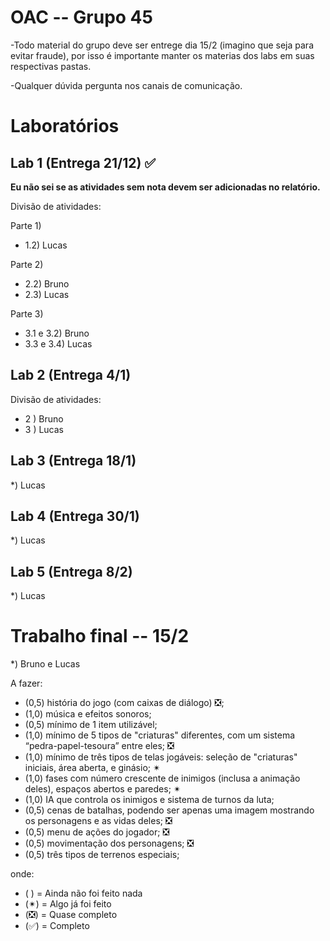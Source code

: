 # OAC -- Grupo 45

-Todo material do grupo deve ser entrege dia 15/2 (imagino que seja para evitar fraude), 
por isso é importante manter os materias dos labs em suas respectivas pastas.  

-Qualquer dúvida pergunta nos canais de comunicação.

# Laboratórios
Lab 1 (Entrega 21/12) ✅
-

**Eu não sei se as atividades sem nota devem ser adicionadas no relatório.**  

Divisão de atividades:

Parte 1)  
* 1.2) Lucas

Parte 2)
* 2.2) Bruno
* 2.3) Lucas


Parte 3)
* 3.1 e 3.2) Bruno 
* 3.3 e 3.4) Lucas

Lab 2 (Entrega 4/1)
-

Divisão de atividades:

* 2 ) Bruno
* 3 ) Lucas

Lab 3 (Entrega 18/1)
-

*) Lucas

Lab 4 (Entrega 30/1)
-

*) Lucas

Lab 5 (Entrega 8/2)
-

*) Lucas

# Trabalho final -- 15/2

*) Bruno e Lucas

A fazer:
* (0,5) história do jogo (com caixas de diálogo) ❎;
* (1,0) música e efeitos sonoros; 
* (0,5) mínimo de 1 item utilizável;
* (1,0) mínimo de 5 tipos de "criaturas" diferentes, com um sistema “pedra-papel-tesoura” entre eles; ❎
* (1,0) mínimo de três tipos de telas jogáveis: seleção de "criaturas" iniciais, área aberta, e ginásio; ✴
* (1,0) fases com número crescente de inimigos (inclusa a animação deles), espaços abertos e paredes; ✴
* (1,0) IA que controla os inimigos e sistema de turnos da luta;
* (0,5) cenas de batalhas, podendo ser apenas uma imagem mostrando os personagens e as vidas deles; ❎
* (0,5) menu de ações do jogador; ❎
* (0,5) movimentação dos personagens; ❎
* (0,5) três tipos de terrenos especiais;

onde:
* ( ) = Ainda não foi feito nada
* (✴) = Algo já foi feito
* (❎) = Quase completo
* (✅) = Completo
